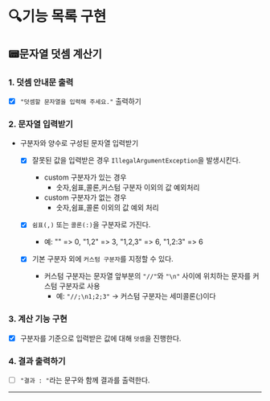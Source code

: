 # 🔍기능 목록 구현
## 📟문자열 덧셈 계산기

### 1. 덧셈 안내문 출력
- [x] `"덧셈할 문자열을 입력해 주세요."` 출력하기

### 2. 문자열 입력받기
- 구분자와 양수로 구성된 문자열 입력받기
  - [x] 잘못된 값을 입력받은 경우 `IllegalArgumentException`을 발생시킨다.
    - custom 구분자가 있는 경우 
      - 숫자,쉼표,콜론,커스텀 구분자 이외의 값 예외처리
    - custom 구분자가 없는 경우
      - 숫자,쉼표,콜론 이외의 값 예외 처리
  - [x] `쉼표(,)` 또는 `콜론(:)`을 구분자로 가진다.
    - 예: "" => 0, "1,2" => 3, "1,2,3" => 6, "1,2:3" => 6
    
  - [x] 기본 구분자 외에 `커스텀 구분자`를 지정할 수 있다.
    - 커스텀 구분자는 문자열 앞부분의 `"//"`와 `"\n"` 사이에 위치하는 문자를 커스텀 구분자로 사용
      - 예: `"//;\n1;2;3"` -> 커스텀 구분자는 세미콜론(;)이다

  

### 3. 계산 기능 구현
- [x] 구분자를 기준으로 입력받은 값에 대해 `덧셈`을 진행한다.

### 4. 결과 출력하기
- [ ] `"결과 : "`라는 문구와 함께 결과를 출력한다.

---

